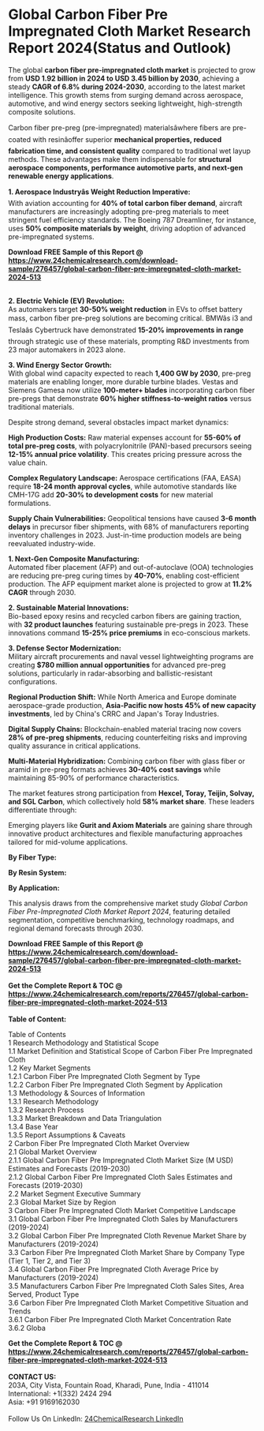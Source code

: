 <h1>Global Carbon Fiber Pre Impregnated Cloth Market Research Report 2024(Status and Outlook)</h1><p>The global <strong>carbon fiber pre-impregnated cloth market</strong> is projected to grow from <strong>USD 1.92 billion in 2024 to USD 3.45 billion by 2030</strong>, achieving a steady <strong>CAGR of 6.8% during 2024-2030</strong>, according to the latest market intelligence. This growth stems from surging demand across aerospace, automotive, and wind energy sectors seeking lightweight, high-strength composite solutions.</p><p>Carbon fiber pre-preg (pre-impregnated) materialsâwhere fibers are pre-coated with resinâoffer superior <strong>mechanical properties, reduced fabrication time, and consistent quality</strong> compared to traditional wet layup methods. These advantages make them indispensable for <strong>structural aerospace components, performance automotive parts, and next-gen renewable energy applications</strong>.</p><p><strong>1. Aerospace Industryâs Weight Reduction Imperative:</strong><br>
With aviation accounting for <strong>40% of total carbon fiber demand</strong>, aircraft manufacturers are increasingly adopting pre-preg materials to meet stringent fuel efficiency standards. The Boeing 787 Dreamliner, for instance, uses <strong>50% composite materials by weight</strong>, driving adoption of advanced pre-impregnated systems.</p><div><b>Download FREE Sample of this Report @ 
            <a href="https://www.24chemicalresearch.com/download-sample/276457/global-carbon-fiber-pre-impregnated-cloth-market-2024-513">
            https://www.24chemicalresearch.com/download-sample/276457/global-carbon-fiber-pre-impregnated-cloth-market-2024-513</a></b></div><br><p><strong>2. Electric Vehicle (EV) Revolution:</strong><br>
As automakers target <strong>30-50% weight reduction</strong> in EVs to offset battery mass, carbon fiber pre-preg solutions are becoming critical. BMWâs i3 and Teslaâs Cybertruck have demonstrated <strong>15-20% improvements in range</strong> through strategic use of these materials, prompting R&amp;D investments from 23 major automakers in 2023 alone.</p><p><strong>3. Wind Energy Sector Growth:</strong><br>
With global wind capacity expected to reach <strong>1,400 GW by 2030</strong>, pre-preg materials are enabling longer, more durable turbine blades. Vestas and Siemens Gamesa now utilize <strong>100-meter+ blades</strong> incorporating carbon fiber pre-pregs that demonstrate <strong>60% higher stiffness-to-weight ratios</strong> versus traditional materials.</p><p>Despite strong demand, several obstacles impact market dynamics:</p><p><strong>High Production Costs:</strong> Raw material expenses account for <strong>55-60% of total pre-preg costs</strong>, with polyacrylonitrile (PAN)-based precursors seeing <strong>12-15% annual price volatility</strong>. This creates pricing pressure across the value chain.</p><p><strong>Complex Regulatory Landscape:</strong> Aerospace certifications (FAA, EASA) require <strong>18-24 month approval cycles</strong>, while automotive standards like CMH-17G add <strong>20-30% to development costs</strong> for new material formulations.</p><p><strong>Supply Chain Vulnerabilities:</strong> Geopolitical tensions have caused <strong>3-6 month delays</strong> in precursor fiber shipments, with 68% of manufacturers reporting inventory challenges in 2023. Just-in-time production models are being reevaluated industry-wide.</p><p><strong>1. Next-Gen Composite Manufacturing:</strong><br>
Automated fiber placement (AFP) and out-of-autoclave (OOA) technologies are reducing pre-preg curing times by <strong>40-70%</strong>, enabling cost-efficient production. The AFP equipment market alone is projected to grow at <strong>11.2% CAGR</strong> through 2030.</p><p><strong>2. Sustainable Material Innovations:</strong><br>
Bio-based epoxy resins and recycled carbon fibers are gaining traction, with <strong>32 product launches</strong> featuring sustainable pre-pregs in 2023. These innovations command <strong>15-25% price premiums</strong> in eco-conscious markets.</p><p><strong>3. Defense Sector Modernization:</strong><br>
Military aircraft procurements and naval vessel lightweighting programs are creating <strong>$780 million annual opportunities</strong> for advanced pre-preg solutions, particularly in radar-absorbing and ballistic-resistant configurations.</p><p><strong>Regional Production Shift:</strong> While North America and Europe dominate aerospace-grade production, <strong>Asia-Pacific now hosts 45% of new capacity investments</strong>, led by China's CRRC and Japan's Toray Industries.</p><p><strong>Digital Supply Chains:</strong> Blockchain-enabled material tracing now covers <strong>28% of pre-preg shipments</strong>, reducing counterfeiting risks and improving quality assurance in critical applications.</p><p><strong>Multi-Material Hybridization:</strong> Combining carbon fiber with glass fiber or aramid in pre-preg formats achieves <strong>30-40% cost savings</strong> while maintaining 85-90% of performance characteristics.</p><p>The market features strong participation from <strong>Hexcel, Toray, Teijin, Solvay, and SGL Carbon</strong>, which collectively hold <strong>58% market share</strong>. These leaders differentiate through:</p><p>Emerging players like <strong>Gurit and Axiom Materials</strong> are gaining share through innovative product architectures and flexible manufacturing approaches tailored for mid-volume applications.</p><p><strong>By Fiber Type:</strong></p><p><strong>By Resin System:</strong></p><p><strong>By Application:</strong></p><p>This analysis draws from the comprehensive market study <em>Global Carbon Fiber Pre-Impregnated Cloth Market Report 2024</em>, featuring detailed segmentation, competitive benchmarking, technology roadmaps, and regional demand forecasts through 2030.</p><div><b>Download FREE Sample of this Report @ 
            <a href="https://www.24chemicalresearch.com/download-sample/276457/global-carbon-fiber-pre-impregnated-cloth-market-2024-513">
            https://www.24chemicalresearch.com/download-sample/276457/global-carbon-fiber-pre-impregnated-cloth-market-2024-513</a></b></div><br><div><b>Get the Complete Report & TOC @ 
            <a href="https://www.24chemicalresearch.com/reports/276457/global-carbon-fiber-pre-impregnated-cloth-market-2024-513">
            https://www.24chemicalresearch.com/reports/276457/global-carbon-fiber-pre-impregnated-cloth-market-2024-513</a></b></div><br>
            <b>Table of Content:</b><p>Table of Contents<br />
1 Research Methodology and Statistical Scope<br />
1.1 Market Definition and Statistical Scope of Carbon Fiber Pre Impregnated Cloth<br />
1.2 Key Market Segments<br />
1.2.1 Carbon Fiber Pre Impregnated Cloth Segment by Type<br />
1.2.2 Carbon Fiber Pre Impregnated Cloth Segment by Application<br />
1.3 Methodology & Sources of Information<br />
1.3.1 Research Methodology<br />
1.3.2 Research Process<br />
1.3.3 Market Breakdown and Data Triangulation<br />
1.3.4 Base Year<br />
1.3.5 Report Assumptions & Caveats<br />
2 Carbon Fiber Pre Impregnated Cloth Market Overview<br />
2.1 Global Market Overview<br />
2.1.1 Global Carbon Fiber Pre Impregnated Cloth Market Size (M USD) Estimates and Forecasts (2019-2030)<br />
2.1.2 Global Carbon Fiber Pre Impregnated Cloth Sales Estimates and Forecasts (2019-2030)<br />
2.2 Market Segment Executive Summary<br />
2.3 Global Market Size by Region<br />
3 Carbon Fiber Pre Impregnated Cloth Market Competitive Landscape<br />
3.1 Global Carbon Fiber Pre Impregnated Cloth Sales by Manufacturers (2019-2024)<br />
3.2 Global Carbon Fiber Pre Impregnated Cloth Revenue Market Share by Manufacturers (2019-2024)<br />
3.3 Carbon Fiber Pre Impregnated Cloth Market Share by Company Type (Tier 1, Tier 2, and Tier 3)<br />
3.4 Global Carbon Fiber Pre Impregnated Cloth Average Price by Manufacturers (2019-2024)<br />
3.5 Manufacturers Carbon Fiber Pre Impregnated Cloth Sales Sites, Area Served, Product Type<br />
3.6 Carbon Fiber Pre Impregnated Cloth Market Competitive Situation and Trends<br />
3.6.1 Carbon Fiber Pre Impregnated Cloth Market Concentration Rate<br />
3.6.2 Globa</p><div><b>Get the Complete Report & TOC @ 
            <a href="https://www.24chemicalresearch.com/reports/276457/global-carbon-fiber-pre-impregnated-cloth-market-2024-513">
            https://www.24chemicalresearch.com/reports/276457/global-carbon-fiber-pre-impregnated-cloth-market-2024-513</a></b></div><br><b>CONTACT US:</b><br>
            203A, City Vista, Fountain Road, Kharadi, Pune, India - 411014<br>
            International: +1(332) 2424 294<br>
            Asia: +91 9169162030 <br><br>
            Follow Us On LinkedIn: <a href="https://www.linkedin.com/company/24chemicalresearch/">24ChemicalResearch LinkedIn</a>